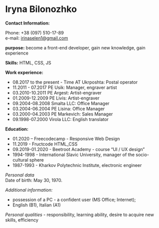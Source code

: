 # Iryna Bilonozhko
 
**Contact Information:**
 
Phone: +38 (097) 510-17-89\
e-mail: irinaselen1@gmail.com
 
**purpose:** become a front-end developer, gain new knowledge, gain experience

**Skills:** HTML, CSS, JS

**Work experience:**

- 08.2017  to the present - Time AT Ukrposhta: Postal operator
- 11.2011 - 07.2017 PE Usik: Manager, engraver artist                                        
- 03.2010-10.2011 PE Argest: Artist-engraver
- 01.2009-12.2009 PE Livis: Artist-engraver
- 09.2004-08.2008 Smalta LLC: Office Manager                                     
- 03.2004-06.2004 PE Lisina: Office Manager
- 03.2000-04.2003 PE Markevich: Sales Manager
- 09.1998-07.2000 Virola LLC: English translator  

**Education:**

- 01.2020 – Freecodecamp - Responsive Web Design
- 11.2019 - Fructcode HTML_CSS
- 09.2019-01.2020 - Beetroot Academy - course “UI / UX design” 
- 1994-1998 - International Slavic University, manager of the socio-cultural sphere
- 1987-1993 - Kharkov Polytechnic Institute, electronic engineer 
 
*Personal data*\
Date of birth: May 30, 1970. 
 
*Additional information:*
- possession of a PC - a confident user (MS Office; Internet);
- English (B1), Italian (A1)
 
*Personal qualities* - responsibility, learning ability, desire to acquire new skills, efficiency 

